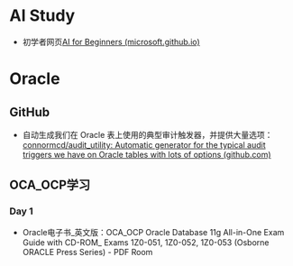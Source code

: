 # AI Study
- 初学者网页[AI for Beginners (microsoft.github.io)](https://microsoft.github.io/AI-For-Beginners/)


# Oracle
## GitHub
- 自动生成我们在 Oracle 表上使用的典型审计触发器，并提供大量选项：[connormcd/audit_utility: Automatic generator for the typical audit triggers we have on Oracle tables with lots of options (github.com)](https://github.com/connormcd/audit_utility#installation)
## OCA_OCP学习
### Day 1
- Oracle电子书_英文版：OCA_OCP Oracle Database 11g All-in-One Exam Guide with CD-ROM_ Exams 1Z0-051, 1Z0-052, 1Z0-053 (Osborne ORACLE Press Series) - PDF Room
